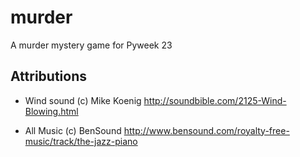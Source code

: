# murder
A murder mystery game for Pyweek 23


## Attributions

* Wind sound (c) Mike Koenig
  http://soundbible.com/2125-Wind-Blowing.html

* All Music (c) BenSound
  http://www.bensound.com/royalty-free-music/track/the-jazz-piano
